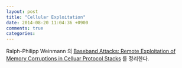 ```yaml
---
layout: post
title: "Cellular Exploitation"
date: 2014-08-20 11:04:36 +0900
comments: true
categories: 
---
```


Ralph-Philipp Weinmann 의 [Baseband Attacks: Remote Exploitation of Memory Corruptions in Celluar Protocol Stacks](https://www.usenix.org/system/files/conference/woot12/woot12-final24.pdf) 를 정리한다.
